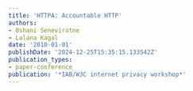 ```yaml
---
title: 'HTTPA: Accountable HTTP'
authors:
- Oshani Seneviratne
- Lalana Kagal
date: '2010-01-01'
publishDate: '2024-12-25T15:35:15.133542Z'
publication_types:
- paper-conference
publication: '*IAB/W3C internet privacy workshop*'
---
```

